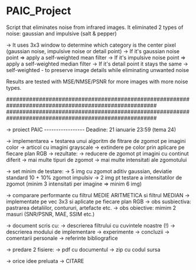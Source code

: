 # PAIC_Project
Script that eliminates noise from infrared images.
It eliminated 2 types of noise: gaussian and impulsive (salt & pepper)

-> It uses 3x3 window to determine which category is the center pixel (gaussian noise, impulsive noise or detail point)
-> If it's gaussian noise point => apply a self-weighted mean filter
-> If it's impulsive noise point => apply a self-weighted median filter
-> If it's detail point it stays the same
-> self-weighted - to preserve image details while eliminating unwanted noise

Results are tested with MSE/NMSE/PSNR for more images with more noise types.

######################################################################################################
######################################################################################################

-> proiect PAIC ----------------- Deadine: 21 ianuarie 23:59 (tema 24)

-> implementarea + testarea unui algoritm de fitrare de zgomot pe imagini color
-> articol cu imagini grayscale -> extindere pe color prin aplicare pe fiecare plan RGB
-> rezultate:
	-> reducere de zgomot pt imagini cu continut diferit
	-> mai multe tipuri de zgomot
	-> mai multe intensitati ale zgomotului

-> set minim de testare:
	-> 5 img cu zgomot aditiv gaussian, deviatie standard 10 + 10% zgomot impulsiv
	-> 2 img pt testare a intensitatilor de zgomot (minim 3 intensitati per imagine => minim 6 img)

-> comparare performante cu filtrul MEDIE ARITMETICA si filtrul MEDIAN
	-> implementate pe vec 3x3 si aplicate pe fiecare plan RGB
	-> obs susbiectiva: pastrarea detaliilor, contururi, artefacte etc.
	-> obs obiective: mimim 2 masuri (SNR/PSNR, MAE, SSIM etc.)

-> document scris cu:
	-> descrierea filtrului cu cuvintele noastre (!)
	-> descrierea modului de implementare
	-> experimente
	-> concluzii
	-> comentarii personale
	-> referinte bibliografice
	
-> predare 2 fisiere:
	-> pdf cu documentul
	-> zip cu codul sursa

-> orice idee preluata -> CITARE
